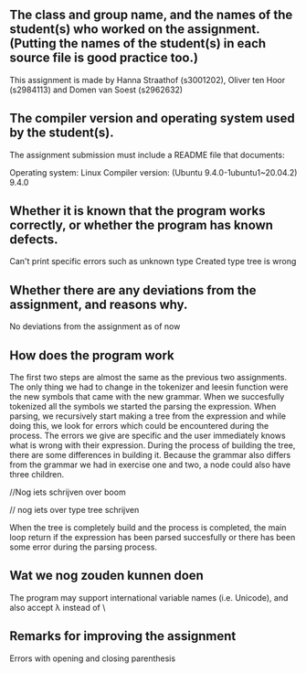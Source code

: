## The class and group name, and the names of the student(s) who worked on the assignment. (Putting the names of the student(s) in each source file is good practice too.)
This assignment is made by Hanna Straathof (s3001202), Oliver ten Hoor (s2984113) and Domen van Soest (s2962632)

## The compiler version and operating system used by the student(s).

The assignment submission must include a README file that documents:

Operating system: Linux
Compiler version: (Ubuntu 9.4.0-1ubuntu1~20.04.2) 9.4.0

## Whether it is known that the program works correctly, or whether the program has known defects.
Can't print specific errors such as unknown type
Created type tree is wrong


## Whether there are any deviations from the assignment, and reasons why.
No deviations from the assignment as of now



## How does the program work
The first two steps are almost the same as the previous two assignments. The only thing we had to change in the tokenizer and leesin function were the new symbols that came with the new grammar. When we succesfully tokenized all the symbols we started the parsing the expression. When parsing, we recursively start making a tree from the expression and while doing this, we look for errors which could be encountered during the process. The errors we give are specific and the user immediately knows what is wrong with their expression. During the process of building the tree, there are some differences in building it. Because the grammar also differs from the grammar we had in exercise one and two, a node could also have three children. 

//Nog iets schrijven over boom

// nog iets over type tree schrijven

When the tree is completely build and the process is completed, the main loop return if the expression has been parsed succesfully or there has been some error during the parsing process.


## Wat we nog zouden kunnen doen
The program may support international variable names (i.e. Unicode), and also accept λ instead of \



## Remarks for improving the assignment
Errors with opening and closing parenthesis
